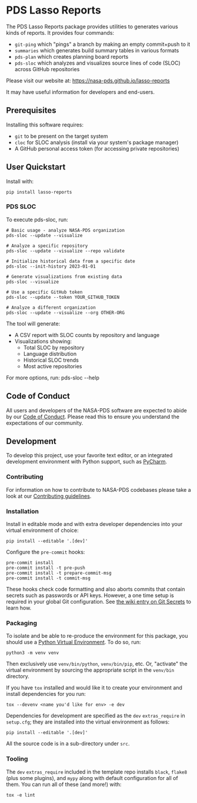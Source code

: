 # PDS Lasso Reports

The PDS Lasso Reports package provides utilities to generates various kinds of reports. It provides four commands:

- `git-ping` which "pings" a branch by making an empty commit+push to it
- `summaries` which generates build summary tables in various formats
- `pds-plan` which creates planning board reports
- `pds-sloc` which analyzes and visualizes source lines of code (SLOC) across GitHub repositories

Please visit our website at: https://nasa-pds.github.io/lasso-reports

It may have useful information for developers and end-users.


## Prerequisites

Installing this software requires:
- `git` to be present on the target system
- `cloc` for SLOC analysis (install via your system's package manager)
- A GitHub personal access token (for accessing private repositories)


## User Quickstart

Install with:

    pip install lasso-reports


### PDS SLOC

To execute pds-sloc, run:

    # Basic usage - analyze NASA-PDS organization
    pds-sloc --update --visualize

    # Analyze a specific repository
    pds-sloc --update --visualize --repo validate

    # Initialize historical data from a specific date
    pds-sloc --init-history 2023-01-01

    # Generate visualizations from existing data
    pds-sloc --visualize

    # Use a specific GitHub token
    pds-sloc --update --token YOUR_GITHUB_TOKEN

    # Analyze a different organization
    pds-sloc --update --visualize --org OTHER-ORG

The tool will generate:
- A CSV report with SLOC counts by repository and language
- Visualizations showing:
  - Total SLOC by repository
  - Language distribution
  - Historical SLOC trends
  - Most active repositories

For more options, run:
    pds-sloc --help


## Code of Conduct

All users and developers of the NASA-PDS software are expected to abide by our [Code of Conduct](https://github.com/NASA-PDS/.github/blob/main/CODE_OF_CONDUCT.md). Please read this to ensure you understand the expectations of our community.


## Development

To develop this project, use your favorite text editor, or an integrated development environment with Python support, such as [PyCharm](https://www.jetbrains.com/pycharm/).


### Contributing

For information on how to contribute to NASA-PDS codebases please take a look at our [Contributing guidelines](https://github.com/NASA-PDS/.github/blob/main/CONTRIBUTING.md).


### Installation

Install in editable mode and with extra developer dependencies into your virtual environment of choice:

    pip install --editable '.[dev]'

Configure the `pre-commit` hooks:

    pre-commit install
    pre-commit install -t pre-push
    pre-commit install -t prepare-commit-msg
    pre-commit install -t commit-msg

These hooks check code formatting and also aborts commits that contain secrets such as passwords or API keys. However, a one time setup is required in your global Git configuration. See [the wiki entry on Git Secrets](https://github.com/NASA-PDS/nasa-pds.github.io/wiki/Git-and-Github-Guide#git-secrets) to learn how.


### Packaging

To isolate and be able to re-produce the environment for this package, you should use a [Python Virtual Environment](https://docs.python.org/3/tutorial/venv.html). To do so, run:

    python3 -m venv venv

Then exclusively use `venv/bin/python`, `venv/bin/pip`, etc. Or, "activate" the virtual environment by sourcing the appropriate script in the `venv/bin` directory.

If you have `tox` installed and would like it to create your environment and install dependencies for you run:

    tox --devenv <name you'd like for env> -e dev

Dependencies for development are specified as the `dev` `extras_require` in `setup.cfg`; they are installed into the virtual environment as follows:

    pip install --editable '.[dev]'

All the source code is in a sub-directory under `src`.


### Tooling

The `dev` `extras_require` included in the template repo installs `black`, `flake8` (plus some plugins), and `mypy` along with default configuration for all of them. You can run all of these (and more!) with:

    tox -e lint
